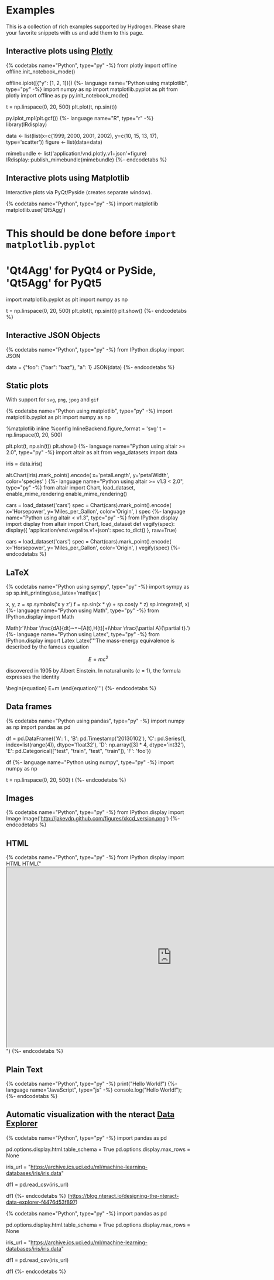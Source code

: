 # Examples

This is a collection of rich examples supported by Hydrogen.
Please share your favorite snippets with us and add them to this page.

## Interactive plots using [Plotly](https://plot.ly/api/)

{% codetabs name="Python", type="py" -%}
from plotly import offline
offline.init_notebook_mode()

offline.iplot([{"y": [1, 2, 1]}])
{%- language name="Python using matplotlib", type="py" -%}
import numpy as np
import matplotlib.pyplot as plt
from plotly import offline as py
py.init_notebook_mode()

t = np.linspace(0, 20, 500)
plt.plot(t, np.sin(t))

py.iplot_mpl(plt.gcf())
{%- language name="R", type="r" -%}
library(IRdisplay)

data <- list(list(x=c(1999, 2000, 2001, 2002), y=c(10, 15, 13, 17), type='scatter'))
figure <- list(data=data)

mimebundle <- list('application/vnd.plotly.v1+json'=figure)
IRdisplay::publish_mimebundle(mimebundle)
{%- endcodetabs %}

## Interactive plots using Matplotlib

Interactive plots via PyQt/Pyside (creates separate window).

{% codetabs name="Python", type="py" -%}
import matplotlib
matplotlib.use('Qt5Agg')
# This should be done before `import matplotlib.pyplot`
# 'Qt4Agg' for PyQt4 or PySide, 'Qt5Agg' for PyQt5
import matplotlib.pyplot as plt
import numpy as np

t = np.linspace(0, 20, 500)
plt.plot(t, np.sin(t))
plt.show()
{%- endcodetabs %}

## Interactive JSON Objects

{% codetabs name="Python", type="py" -%}
from IPython.display import JSON

data = {"foo": {"bar": "baz"}, "a": 1}
JSON(data)
{%- endcodetabs %}

## Static plots

With support for `svg`, `png`, `jpeg` and `gif`

{% codetabs name="Python using matplotlib", type="py" -%}
import matplotlib.pyplot as plt
import numpy as np

%matplotlib inline
%config InlineBackend.figure_format = 'svg'
t = np.linspace(0, 20, 500)

plt.plot(t, np.sin(t))
plt.show()
{%- language name="Python using altair >= 2.0", type="py" -%}
import altair as alt
from vega_datasets import data

iris = data.iris()

alt.Chart(iris).mark_point().encode(
    x='petalLength',
    y='petalWidth',
    color='species'
)
{%- language name="Python using altair >= v1.3 < 2.0", type="py" -%}
from altair import Chart, load_dataset, enable_mime_rendering
enable_mime_rendering()

cars = load_dataset('cars')
spec = Chart(cars).mark_point().encode(
    x='Horsepower',
    y='Miles_per_Gallon',
    color='Origin',
)
spec
{%- language name="Python using altair < v1.3", type="py" -%}
from IPython.display import display
from altair import Chart, load_dataset
def vegify(spec):
    display({
        'application/vnd.vegalite.v1+json': spec.to_dict()
    }, raw=True)

cars = load_dataset('cars')
spec = Chart(cars).mark_point().encode(
    x='Horsepower',
    y='Miles_per_Gallon',
    color='Origin',
)
vegify(spec)
{%- endcodetabs %}

## LaTeX

{% codetabs name="Python using sympy", type="py" -%}
import sympy as sp
sp.init_printing(use_latex='mathjax')

x, y, z = sp.symbols('x y z')
f = sp.sin(x * y) + sp.cos(y * z)
sp.integrate(f, x)
{%- language name="Python using Math", type="py" -%}
from IPython.display import Math

Math(r'i\hbar \frac{dA}{dt}~=~[A(t),H(t)]+i\hbar \frac{\partial A}{\partial t}.')
{%- language name="Python using Latex", type="py" -%}
from IPython.display import Latex
Latex('''The mass-energy equivalence is described by the famous equation

$$E=mc^2$$

discovered in 1905 by Albert Einstein.
In natural units ($c$ = 1), the formula expresses the identity

\\begin{equation}
E=m
\\end{equation}''')
{%- endcodetabs %}

## Data frames

{% codetabs name="Python using pandas", type="py" -%}
import numpy as np
import pandas as pd

df = pd.DataFrame({'A': 1.,
                   'B': pd.Timestamp('20130102'),
                   'C': pd.Series(1, index=list(range(4)), dtype='float32'),
                   'D': np.array([3] * 4, dtype='int32'),
                   'E': pd.Categorical(["test", "train", "test", "train"]),
                   'F': 'foo'})

df
{%- language name="Python using numpy", type="py" -%}
import numpy as np

t = np.linspace(0, 20, 500)
t
{%- endcodetabs %}

## Images

{% codetabs name="Python", type="py" -%}
from IPython.display import Image
Image('http://jakevdp.github.com/figures/xkcd_version.png')
{%- endcodetabs %}


## HTML

{% codetabs name="Python", type="py" -%}
from IPython.display import HTML
HTML("<iframe src='https://nteract.io/' width='900' height='490'></iframe>")
{%- endcodetabs %}

## Plain Text

{% codetabs name="Python", type="py" -%}
print("Hello World!")
{%- language name="JavaScript", type="js" -%}
console.log("Hello World!");
{%- endcodetabs %}

## Automatic visualization with the nteract [Data Explorer](https://blog.nteract.io/designing-the-nteract-data-explorer-f4476d53f897)

{% codetabs name="Python", type="py" -%}
import pandas as pd

pd.options.display.html.table_schema = True
pd.options.display.max_rows = None


iris_url = "https://archive.ics.uci.edu/ml/machine-learning-databases/iris/iris.data"

df1 = pd.read_csv(iris_url)

df1
{%- endcodetabs %}
(https://blog.nteract.io/designing-the-nteract-data-explorer-f4476d53f897)

{% codetabs name="Python", type="py" -%}
import pandas as pd

pd.options.display.html.table_schema = True
pd.options.display.max_rows = None


iris_url = "https://archive.ics.uci.edu/ml/machine-learning-databases/iris/iris.data"

df1 = pd.read_csv(iris_url)

df1
{%- endcodetabs %}